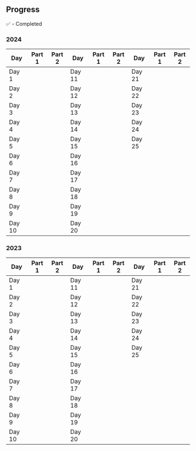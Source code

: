 ## Progress
✅ - Completed

### 2024

| Day      | Part 1 | Part 2 | Day      | Part 1 | Part 2 | Day      | Part 1 | Part 2 |
|----------|--------|--------|----------|--------|--------|----------|--------|--------|
| Day 1    |      |     | Day 11   |        |         | Day 21   |        |        |
| Day 2    |      |     | Day 12   |        |        | Day 22   |        |        |
| Day 3    |      |     | Day 13   |        |        | Day 23   |        |        |
| Day 4    |      |     | Day 14   |        |        | Day 24   |        |        |
| Day 5    |      |  | Day 15   |        |        | Day 25   |        |        |
| Day 6    |      |   | Day 16   |        |        |
| Day 7    |      |     | Day 17   |        |        |
| Day 8    |      |        | Day 18   |        |        |
| Day 9    |      |        | Day 19   |        |        |
| Day 10   |      |        | Day 20   |        |        |

### 2023

| Day      | Part 1 | Part 2 | Day      | Part 1 | Part 2 | Day      | Part 1 | Part 2 |
|----------|--------|--------|----------|--------|--------|----------|--------|--------|
| Day 1    |        |        | Day 11   |        |        | Day 21   |        |        |
| Day 2    |        |        | Day 12   |        |        | Day 22   |        |        |
| Day 3    |        |        | Day 13   |        |        | Day 23   |        |        |
| Day 4    |        |        | Day 14   |        |        | Day 24   |        |        |
| Day 5    |        |      | Day 15   |        |        | Day 25   |        |        |
| Day 6    |        |        | Day 16   |        |        |
| Day 7    |        |        | Day 17   |        |        |
| Day 8    |        |      | Day 18   |        |        |
| Day 9    |          |        | Day 19     |        |        |
| Day 10   |          |        | Day 20     |        |         |